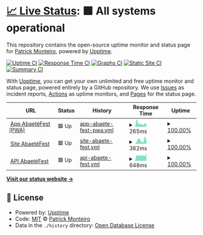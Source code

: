 # [📈 Live Status](https://patrickmonteiro.github.io/upptime): <!--live status--> **🟩 All systems operational**

This repository contains the open-source uptime monitor and status page for [Patrick Monteiro](https://www.youtube.com/c/PatrickMonteiroEng), powered by [Upptime](https://github.com/upptime/upptime).

[![Uptime CI](https://github.com/patrickmonteiro/upptime/workflows/Uptime%20CI/badge.svg)](https://github.com/patrickmonteiro/upptime/actions?query=workflow%3A%22Uptime+CI%22)
[![Response Time CI](https://github.com/patrickmonteiro/upptime/workflows/Response%20Time%20CI/badge.svg)](https://github.com/patrickmonteiro/upptime/actions?query=workflow%3A%22Response+Time+CI%22)
[![Graphs CI](https://github.com/patrickmonteiro/upptime/workflows/Graphs%20CI/badge.svg)](https://github.com/patrickmonteiro/upptime/actions?query=workflow%3A%22Graphs+CI%22)
[![Static Site CI](https://github.com/patrickmonteiro/upptime/workflows/Static%20Site%20CI/badge.svg)](https://github.com/patrickmonteiro/upptime/actions?query=workflow%3A%22Static+Site+CI%22)
[![Summary CI](https://github.com/patrickmonteiro/upptime/workflows/Summary%20CI/badge.svg)](https://github.com/patrickmonteiro/upptime/actions?query=workflow%3A%22Summary+CI%22)

With [Upptime](https://upptime.js.org), you can get your own unlimited and free uptime monitor and status page, powered entirely by a GitHub repository. We use [Issues](https://github.com/patrickmonteiro/upptime/issues) as incident reports, [Actions](https://github.com/patrickmonteiro/upptime/actions) as uptime monitors, and [Pages](https://patrickmonteiro.github.io/upptime) for the status page.

<!--start: status pages-->
<!-- This summary is generated by Upptime (https://github.com/upptime/upptime) -->
<!-- Do not edit this manually, your changes will be overwritten -->
<!-- prettier-ignore -->
| URL | Status | History | Response Time | Uptime |
| --- | ------ | ------- | ------------- | ------ |
| <img alt="" src="https://icons.duckduckgo.com/ip3/app.abaetefest.com.br.ico" height="13"> [App AbaetéFest (PWA)](https://app.abaetefest.com.br/#/) | 🟩 Up | [app-abaete-fest-pwa.yml](https://github.com/patrickmonteiro/upptime/commits/HEAD/history/app-abaete-fest-pwa.yml) | <details><summary><img alt="Response time graph" src="./graphs/app-abaete-fest-pwa/response-time-week.png" height="20"> 265ms</summary><br><a href="https://patrickmonteiro.github.io/upptime/history/app-abaete-fest-pwa"><img alt="Response time 257" src="https://img.shields.io/endpoint?url=https%3A%2F%2Fraw.githubusercontent.com%2Fpatrickmonteiro%2Fupptime%2FHEAD%2Fapi%2Fapp-abaete-fest-pwa%2Fresponse-time.json"></a><br><a href="https://patrickmonteiro.github.io/upptime/history/app-abaete-fest-pwa"><img alt="24-hour response time 303" src="https://img.shields.io/endpoint?url=https%3A%2F%2Fraw.githubusercontent.com%2Fpatrickmonteiro%2Fupptime%2FHEAD%2Fapi%2Fapp-abaete-fest-pwa%2Fresponse-time-day.json"></a><br><a href="https://patrickmonteiro.github.io/upptime/history/app-abaete-fest-pwa"><img alt="7-day response time 265" src="https://img.shields.io/endpoint?url=https%3A%2F%2Fraw.githubusercontent.com%2Fpatrickmonteiro%2Fupptime%2FHEAD%2Fapi%2Fapp-abaete-fest-pwa%2Fresponse-time-week.json"></a><br><a href="https://patrickmonteiro.github.io/upptime/history/app-abaete-fest-pwa"><img alt="30-day response time 273" src="https://img.shields.io/endpoint?url=https%3A%2F%2Fraw.githubusercontent.com%2Fpatrickmonteiro%2Fupptime%2FHEAD%2Fapi%2Fapp-abaete-fest-pwa%2Fresponse-time-month.json"></a><br><a href="https://patrickmonteiro.github.io/upptime/history/app-abaete-fest-pwa"><img alt="1-year response time 257" src="https://img.shields.io/endpoint?url=https%3A%2F%2Fraw.githubusercontent.com%2Fpatrickmonteiro%2Fupptime%2FHEAD%2Fapi%2Fapp-abaete-fest-pwa%2Fresponse-time-year.json"></a></details> | <details><summary><a href="https://patrickmonteiro.github.io/upptime/history/app-abaete-fest-pwa">100.00%</a></summary><a href="https://patrickmonteiro.github.io/upptime/history/app-abaete-fest-pwa"><img alt="All-time uptime 100.00%" src="https://img.shields.io/endpoint?url=https%3A%2F%2Fraw.githubusercontent.com%2Fpatrickmonteiro%2Fupptime%2FHEAD%2Fapi%2Fapp-abaete-fest-pwa%2Fuptime.json"></a><br><a href="https://patrickmonteiro.github.io/upptime/history/app-abaete-fest-pwa"><img alt="24-hour uptime 100.00%" src="https://img.shields.io/endpoint?url=https%3A%2F%2Fraw.githubusercontent.com%2Fpatrickmonteiro%2Fupptime%2FHEAD%2Fapi%2Fapp-abaete-fest-pwa%2Fuptime-day.json"></a><br><a href="https://patrickmonteiro.github.io/upptime/history/app-abaete-fest-pwa"><img alt="7-day uptime 100.00%" src="https://img.shields.io/endpoint?url=https%3A%2F%2Fraw.githubusercontent.com%2Fpatrickmonteiro%2Fupptime%2FHEAD%2Fapi%2Fapp-abaete-fest-pwa%2Fuptime-week.json"></a><br><a href="https://patrickmonteiro.github.io/upptime/history/app-abaete-fest-pwa"><img alt="30-day uptime 100.00%" src="https://img.shields.io/endpoint?url=https%3A%2F%2Fraw.githubusercontent.com%2Fpatrickmonteiro%2Fupptime%2FHEAD%2Fapi%2Fapp-abaete-fest-pwa%2Fuptime-month.json"></a><br><a href="https://patrickmonteiro.github.io/upptime/history/app-abaete-fest-pwa"><img alt="1-year uptime 100.00%" src="https://img.shields.io/endpoint?url=https%3A%2F%2Fraw.githubusercontent.com%2Fpatrickmonteiro%2Fupptime%2FHEAD%2Fapi%2Fapp-abaete-fest-pwa%2Fuptime-year.json"></a></details>
| <img alt="" src="https://icons.duckduckgo.com/ip3/abaetefest.com.br.ico" height="13"> [Site AbaetéFest](https://abaetefest.com.br/) | 🟩 Up | [site-abaete-fest.yml](https://github.com/patrickmonteiro/upptime/commits/HEAD/history/site-abaete-fest.yml) | <details><summary><img alt="Response time graph" src="./graphs/site-abaete-fest/response-time-week.png" height="20"> 362ms</summary><br><a href="https://patrickmonteiro.github.io/upptime/history/site-abaete-fest"><img alt="Response time 315" src="https://img.shields.io/endpoint?url=https%3A%2F%2Fraw.githubusercontent.com%2Fpatrickmonteiro%2Fupptime%2FHEAD%2Fapi%2Fsite-abaete-fest%2Fresponse-time.json"></a><br><a href="https://patrickmonteiro.github.io/upptime/history/site-abaete-fest"><img alt="24-hour response time 376" src="https://img.shields.io/endpoint?url=https%3A%2F%2Fraw.githubusercontent.com%2Fpatrickmonteiro%2Fupptime%2FHEAD%2Fapi%2Fsite-abaete-fest%2Fresponse-time-day.json"></a><br><a href="https://patrickmonteiro.github.io/upptime/history/site-abaete-fest"><img alt="7-day response time 362" src="https://img.shields.io/endpoint?url=https%3A%2F%2Fraw.githubusercontent.com%2Fpatrickmonteiro%2Fupptime%2FHEAD%2Fapi%2Fsite-abaete-fest%2Fresponse-time-week.json"></a><br><a href="https://patrickmonteiro.github.io/upptime/history/site-abaete-fest"><img alt="30-day response time 266" src="https://img.shields.io/endpoint?url=https%3A%2F%2Fraw.githubusercontent.com%2Fpatrickmonteiro%2Fupptime%2FHEAD%2Fapi%2Fsite-abaete-fest%2Fresponse-time-month.json"></a><br><a href="https://patrickmonteiro.github.io/upptime/history/site-abaete-fest"><img alt="1-year response time 315" src="https://img.shields.io/endpoint?url=https%3A%2F%2Fraw.githubusercontent.com%2Fpatrickmonteiro%2Fupptime%2FHEAD%2Fapi%2Fsite-abaete-fest%2Fresponse-time-year.json"></a></details> | <details><summary><a href="https://patrickmonteiro.github.io/upptime/history/site-abaete-fest">100.00%</a></summary><a href="https://patrickmonteiro.github.io/upptime/history/site-abaete-fest"><img alt="All-time uptime 100.00%" src="https://img.shields.io/endpoint?url=https%3A%2F%2Fraw.githubusercontent.com%2Fpatrickmonteiro%2Fupptime%2FHEAD%2Fapi%2Fsite-abaete-fest%2Fuptime.json"></a><br><a href="https://patrickmonteiro.github.io/upptime/history/site-abaete-fest"><img alt="24-hour uptime 100.00%" src="https://img.shields.io/endpoint?url=https%3A%2F%2Fraw.githubusercontent.com%2Fpatrickmonteiro%2Fupptime%2FHEAD%2Fapi%2Fsite-abaete-fest%2Fuptime-day.json"></a><br><a href="https://patrickmonteiro.github.io/upptime/history/site-abaete-fest"><img alt="7-day uptime 100.00%" src="https://img.shields.io/endpoint?url=https%3A%2F%2Fraw.githubusercontent.com%2Fpatrickmonteiro%2Fupptime%2FHEAD%2Fapi%2Fsite-abaete-fest%2Fuptime-week.json"></a><br><a href="https://patrickmonteiro.github.io/upptime/history/site-abaete-fest"><img alt="30-day uptime 100.00%" src="https://img.shields.io/endpoint?url=https%3A%2F%2Fraw.githubusercontent.com%2Fpatrickmonteiro%2Fupptime%2FHEAD%2Fapi%2Fsite-abaete-fest%2Fuptime-month.json"></a><br><a href="https://patrickmonteiro.github.io/upptime/history/site-abaete-fest"><img alt="1-year uptime 100.00%" src="https://img.shields.io/endpoint?url=https%3A%2F%2Fraw.githubusercontent.com%2Fpatrickmonteiro%2Fupptime%2FHEAD%2Fapi%2Fsite-abaete-fest%2Fuptime-year.json"></a></details>
| <img alt="" src="https://icons.duckduckgo.com/ip3/polished-snowflake-9723.fly.dev.ico" height="13"> [API AbaetéFest](https://polished-snowflake-9723.fly.dev/api/events) | 🟩 Up | [api-abaete-fest.yml](https://github.com/patrickmonteiro/upptime/commits/HEAD/history/api-abaete-fest.yml) | <details><summary><img alt="Response time graph" src="./graphs/api-abaete-fest/response-time-week.png" height="20"> 648ms</summary><br><a href="https://patrickmonteiro.github.io/upptime/history/api-abaete-fest"><img alt="Response time 967" src="https://img.shields.io/endpoint?url=https%3A%2F%2Fraw.githubusercontent.com%2Fpatrickmonteiro%2Fupptime%2FHEAD%2Fapi%2Fapi-abaete-fest%2Fresponse-time.json"></a><br><a href="https://patrickmonteiro.github.io/upptime/history/api-abaete-fest"><img alt="24-hour response time 639" src="https://img.shields.io/endpoint?url=https%3A%2F%2Fraw.githubusercontent.com%2Fpatrickmonteiro%2Fupptime%2FHEAD%2Fapi%2Fapi-abaete-fest%2Fresponse-time-day.json"></a><br><a href="https://patrickmonteiro.github.io/upptime/history/api-abaete-fest"><img alt="7-day response time 648" src="https://img.shields.io/endpoint?url=https%3A%2F%2Fraw.githubusercontent.com%2Fpatrickmonteiro%2Fupptime%2FHEAD%2Fapi%2Fapi-abaete-fest%2Fresponse-time-week.json"></a><br><a href="https://patrickmonteiro.github.io/upptime/history/api-abaete-fest"><img alt="30-day response time 668" src="https://img.shields.io/endpoint?url=https%3A%2F%2Fraw.githubusercontent.com%2Fpatrickmonteiro%2Fupptime%2FHEAD%2Fapi%2Fapi-abaete-fest%2Fresponse-time-month.json"></a><br><a href="https://patrickmonteiro.github.io/upptime/history/api-abaete-fest"><img alt="1-year response time 967" src="https://img.shields.io/endpoint?url=https%3A%2F%2Fraw.githubusercontent.com%2Fpatrickmonteiro%2Fupptime%2FHEAD%2Fapi%2Fapi-abaete-fest%2Fresponse-time-year.json"></a></details> | <details><summary><a href="https://patrickmonteiro.github.io/upptime/history/api-abaete-fest">100.00%</a></summary><a href="https://patrickmonteiro.github.io/upptime/history/api-abaete-fest"><img alt="All-time uptime 99.97%" src="https://img.shields.io/endpoint?url=https%3A%2F%2Fraw.githubusercontent.com%2Fpatrickmonteiro%2Fupptime%2FHEAD%2Fapi%2Fapi-abaete-fest%2Fuptime.json"></a><br><a href="https://patrickmonteiro.github.io/upptime/history/api-abaete-fest"><img alt="24-hour uptime 100.00%" src="https://img.shields.io/endpoint?url=https%3A%2F%2Fraw.githubusercontent.com%2Fpatrickmonteiro%2Fupptime%2FHEAD%2Fapi%2Fapi-abaete-fest%2Fuptime-day.json"></a><br><a href="https://patrickmonteiro.github.io/upptime/history/api-abaete-fest"><img alt="7-day uptime 100.00%" src="https://img.shields.io/endpoint?url=https%3A%2F%2Fraw.githubusercontent.com%2Fpatrickmonteiro%2Fupptime%2FHEAD%2Fapi%2Fapi-abaete-fest%2Fuptime-week.json"></a><br><a href="https://patrickmonteiro.github.io/upptime/history/api-abaete-fest"><img alt="30-day uptime 100.00%" src="https://img.shields.io/endpoint?url=https%3A%2F%2Fraw.githubusercontent.com%2Fpatrickmonteiro%2Fupptime%2FHEAD%2Fapi%2Fapi-abaete-fest%2Fuptime-month.json"></a><br><a href="https://patrickmonteiro.github.io/upptime/history/api-abaete-fest"><img alt="1-year uptime 99.97%" src="https://img.shields.io/endpoint?url=https%3A%2F%2Fraw.githubusercontent.com%2Fpatrickmonteiro%2Fupptime%2FHEAD%2Fapi%2Fapi-abaete-fest%2Fuptime-year.json"></a></details>

<!--end: status pages-->

[**Visit our status website →**](https://patrickmonteiro.github.io/upptime)

## 📄 License

- Powered by: [Upptime](https://github.com/upptime/upptime)
- Code: [MIT](./LICENSE) © [Patrick Monteiro](https://www.youtube.com/c/PatrickMonteiroEng)
- Data in the `./history` directory: [Open Database License](https://opendatacommons.org/licenses/odbl/1-0/)
